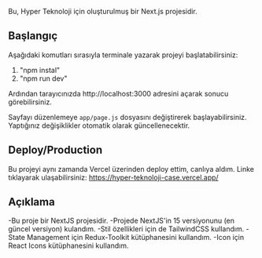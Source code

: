 Bu, Hyper Teknoloji için oluşturulmuş bir Next.js projesidir.

## Başlangıç

Aşağıdaki komutları sırasıyla terminale yazarak projeyi başlatabilirsiniz:

1. "npm instal"
2. "npm run dev"

Ardından tarayıcınızda http://localhost:3000 adresini açarak sonucu görebilirsiniz.

Sayfayı düzenlemeye `app/page.js` dosyasını değiştirerek başlayabilirsiniz. Yaptığınız değişiklikler otomatik olarak güncellenecektir.

## Deploy/Production

Bu projeyi aynı zamanda Vercel üzerinden deploy ettim, canlıya aldım. Linke tıklayarak ulaşabilirsiniz: https://hyper-teknoloji-case.vercel.app/

## Açıklama

-Bu proje bir NextJS projesidir.
-Projede NextJS'in 15 versiyonunu (en güncel versiyon) kulandım.
-Stil özellikleri için de TailwindCSS kullandım.
-State Management için Redux-Toolkit kütüphanesini kullandım.
-Icon için React Icons kütüphanesini kullandım.

